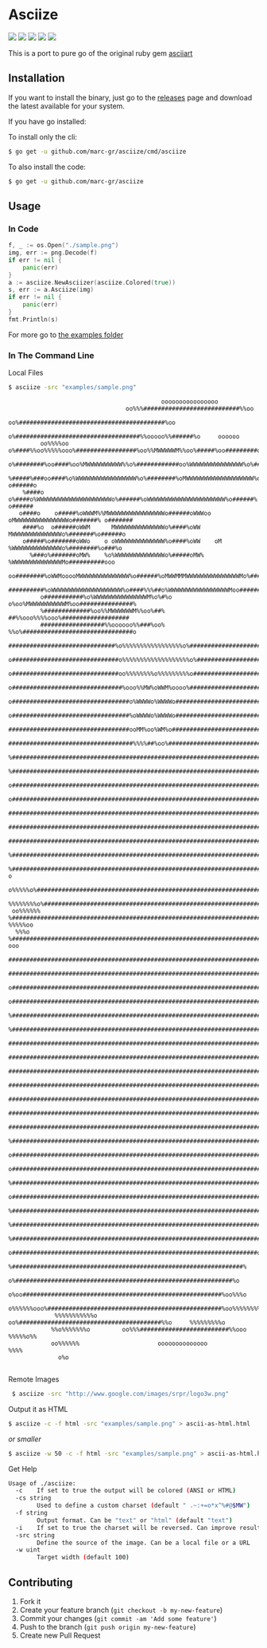 # Asciize

  <a href="https://github.com/marc-gr/asciize/releases/latest"><img src="https://img.shields.io/github/release/marc-gr/asciize.svg?style=flat-square"/></a>
  <a href="https://godoc.org/github.com/marc-gr/asciize"><img src="http://img.shields.io/badge/godoc-reference-5272B4.svg?style=flat-square"/></a>
  <a href="https://travis-ci.org/marc-gr/asciize"><img src="https://img.shields.io/travis/marc-gr/asciize.svg?style=flat-square"/></a>
  <a href="https://goreportcard.com/report/github.com/marc-gr/asciize"><img src="https://goreportcard.com/badge/github.com/marc-gr/asciize?style=flat-square&x=1"/></a>
  <a href="https://github.com/marc-gr/asciize/blob/master/LICENSE"><img src="https://img.shields.io/badge/license-MIT-blue.svg?style=flat-square"/></a>
  
  This is a port to pure go of the original ruby gem [asciiart](https://github.com/nodanaonlyzuul/asciiart)

## Installation

If you want to install the binary, just go to the [releases](https://github.com/marc-gr/asciize/releases) page and download the latest available for your system.

If you have go installed:

To install only the cli:

```bash
$ go get -u github.com/marc-gr/asciize/cmd/asciize
```

To also install the code:
```bash
$ go get -u github.com/marc-gr/asciize
```

## Usage

### In Code

```go
f, _ := os.Open("./sample.png")
img, err := png.Decode(f)
if err != nil {
	panic(err)
}
a := asciize.NewAsciizer(asciize.Colored(true))
s, err := a.Asciize(img)
if err != nil {
	panic(err)
}
fmt.Println(s)
```

For more go to [the examples folder](examples)

### In The Command Line

Local Files

```bash
$ asciize -src "examples/sample.png"
```
```
                                           oooooooooooooooo                                          
                                 oo%%%###########################%%oo                                
                           oo%#########################################%oo                           
                       o%###################################%%ooooo%%######%o     oooooo             
         oo%%%%oo   o%####%%oo%%%%%ooo%#################%oo%%MWWWWWM%%oo%#####%oo#########o          
      o%########%oo####%oo%MWWWWWWWWWW%%o%############oo%WWWWWWWWWWWWWWW%o%#####%o%#%#######o        
     %#####%###oo####%o%WWWWWWWWWWWWWWWWW%o%########%oMWWWWWWWWWWWWWWWWWWW%o######o   o######o       
    %####o    o%####o%WWWWWWWWWWWWWWWWWWWWWo%######%oWWWWWWWWWWWWWWWWWWWWWW%o######%   o######       
   o####o    o#####%oWWWM%%MWWWWWWWWWWWWWWWWo######oWWWoo  oMWWWWWWWWWWWWWWWo#######% o#######       
    ####%o  o######oWWM      MWWWWWWWWWWWWWWo%####%oWW       MWWWWWWWWWWWWWWo%#######%o######o       
    o#####%o#######oWWo    o oWWWWWWWWWWWWWW%o####%oWW    oM %WWWWWWWWWWWWWWo%########%o###%o        
      %###o%#######oMW%    %o%WWWWWWWWWWWWWWo%#####oMW%     %WWWWWWWWWWWWWWMo##########ooo           
         oo########%oWWMooooMWWWWWWWWWWWWWW%o######%oMWWMMMWWWWWWWWWWWWWWWMo%##########%             
          ##########%oWWWWWWWWWWWWWWWWWWWW%o####%%%##o%WWWWWWWWWWWWWWWWWMoo#############o            
         o###########%o%WWWWWWWWWWWWWWWM%o%#%o       o%oo%MWWWWWWWWWWM%oo###############%            
         %#############%oo%%MWWWWWWM%%oo%##%           ##%%ooo%%%%ooo%###################            
         ##################%%oooooo%%###%oo%          %%o%###############################o           
         ##############################%o%%%%%%%%%%%%%%%%%o%#############################o           
        o##############################o%%%%%%%%%%%%%%%%%%%o%############################%           
        o##############################oo%%%%%%%%o%%%%%%%%%o##############################           
        o###############################%ooo%%MW%oWWM%oooo%###############################           
        o#################################o%WWWWo%WWWWo###################################           
        o#################################%oWWWWo%WWWWo###################################o          
         ##################################ooMM%oo%WM%o###################################o          
         ###################################%%%%##%oo%####################################o          
         %################################################################################o          
         %################################################################################o          
         o################################################################################o          
         o################################################################################o          
          ################################################################################o          
          ################################################################################o          
          ################################################################################o          
          %###############################################################################o          
          %###############################################################################o o        
   o%%%%%o%###############################################################################%o%%%%%o   
 %%%%%%%%o%###############################################################################%o%%%%%%%  
 oo%%%%%% %################################################################################ %%%%%oo  
  %%%o    %################################################################################    ooo   
          #################################################################################o         
          #################################################################################o         
         o#################################################################################o         
         o#################################################################################o         
         %#################################################################################o         
         %#################################################################################%         
         ##################################################################################%         
         ##################################################################################%         
         ##################################################################################o         
         ##################################################################################o         
         ##################################################################################o         
         ##################################################################################          
         ##################################################################################          
         %################################################################################o          
         o################################################################################           
         o###############################################################################%           
          %##############################################################################            
          o#############################################################################o            
           %###########################################################################%             
            %#########################################################################%              
             %#######################################################################%               
              o#####################################################################o                
                %#################################################################%                  
                 o%#############################################################%o                   
                 o%oo########################################################%oo%%%o                 
              o%%%%%%ooo%#################################################%oo%%%%%%%%o               
             %%%%%%%%%%%o oo%########################################%%o     %%%%%%%%%o              
            %%o%%%%%%%o         oo%%%#########################%%ooo            %%%%%o%%              
            oo%%%%%%                      oooooooooooooo                         %%%%                
              o%o                                                                                    
                                                                                                     
```
   
Remote Images
```bash
 $ asciize -src "http://www.google.com/images/srpr/logo3w.png"
```

Output it as HTML

```bash
$ asciize -c -f html -src "examples/sample.png" > ascii-as-html.html
```
    
_or smaller_

```bash
$ asciize -w 50 -c -f html -src "examples/sample.png" > ascii-as-html.html
```

Get Help

```bash
Usage of ./asciize:
  -c	If set to true the output will be colored (ANSI or HTML)
  -cs string
    	Used to define a custom charset (default " .~:+=o*x^%#@$MW")
  -f string
    	Output format. Can be "text" or "html" (default "text")
  -i	If set to true the charset will be reversed. Can improve results for some images
  -src string
    	Define the source of the image. Can be a local file or a URL
  -w uint
    	Target width (default 100)
```

## Contributing

1. Fork it
2. Create your feature branch (`git checkout -b my-new-feature`)
3. Commit your changes (`git commit -am 'Add some feature'`)
4. Push to the branch (`git push origin my-new-feature`)
5. Create new Pull Request
